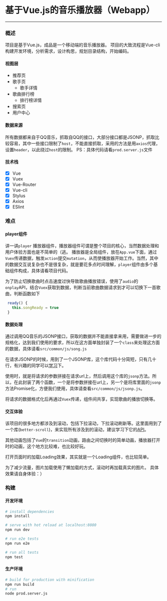 # 基于Vue.js的音乐播放器（Webapp）

--------
### 概述
项目是基于Vue.js，成品是一个移动端的音乐播放器。
项目的大致流程是Vue-cli构建开发环境，分析需求，设计构思，规划目录结构，开始编码。
#### 视图层
> 
* 推荐页
* 歌手页
	* 歌手详情
* 歌曲排行榜
	* 排行榜详情
* 搜索页
* 用户中心

#### 数据来源
所有数据都来自于QQ音乐，抓取自QQ的接口，大部分接口都是JSONP，抓取比较容易，其中一些接口限制了`host`，不能直接抓取，采用的方法是用`axios`代理，设置`header`，以此绕过`host`的限制。
PS：具体代码请看`prod.server.js`文件

#### 技术栈
> 
* [x] Vue
* [x] Vuex
* [x] Vue-Router
* [x] Vue-cli
* [x] Stylus
* [x] Axios
* [x] ESlint

### 难点

#### player组件
讲一讲`player`	播放器组件，播放器组件可谓是整个项目的核心，当然数据处理和用户体验方面也是不简单的（逃。
播放器是全局组件，放在`App.vue`下面，通过`Vuex`传递数据，触发`action`提交`mutation`，从而使播放器开始工作。当然，其中的数据交互说复杂也不是很复杂，就是要花多点时间理解，`player`组件由多个基础组件构成，具体请看项目代码。

> 
为了防止切换歌曲时点击速度过快导致歌曲播放错误，使用了`audio`的`onplay`API，结合`Vuex`获取到数据，判断当前歌曲数据请求到才可以切换下一首歌曲，判断函数如下
``` javascript
 ready() {
   this.songReady = true
 }
```
#### 数据处理
通过调用QQ音乐的JSONP接口，获取的数据并不能直接拿来用，需要做进一步的规格化，达到我们使用的要求，所以在这方面单独封装了一个`class`来处理这方面的数据，具体请看`src/common/js/song.js`

在请求JSONP的时候，用到了一个JSONP库，这个库代码十分简短，只有几十行，有兴趣的同学可以[学习](https://github.com/webmodules/jsonp)下。

使用时，就是将请求的参数拼接在请求url上，然后调用这个库的`jsonp`方法。所以，在此封装了两个函数，一个是将参数拼接在url上，另一个是将库里面的`jsonp`方法Promise化，方便我们使用，具体请查看`src/common/js/jsonp.js`。

将请求的数据格式化后再通过`Vuex`传递，组件间共享，实现歌曲的播放切换等。

#### 交互体验
该项目的很多地方都涉及到滚动，包括下拉滚动，下拉滚动刷新等。这里面用到了一个库(`better-scroll`)，来实现所有涉及到的滚动，建议学习下它的[API](https://github.com/ustbhuangyi/better-scroll)。

其他动画包括了`Vue`的`transition`动画，路由之间切换时的简单动画，播放器打开时的动画，这个地方比较难，也比较好玩。

打开页面时的加载Loading效果，其实就是一个Loading组件，也比较简单。

为了减少流量，图片加载使用了懒加载的方式，滚动时再加载真实的图片。
具体效果请自身体验：）

### 构建
#### 开发环境

``` bash
# install dependencies
npm install

# serve with hot reload at localhost:8080
npm run dev

# run e2e tests
npm run e2e

# run all tests
npm test
```
#### 生产环境

``` bash
# build for production with minification
npm run build
# run
node prod.server.js
```
